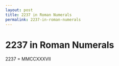 ```yaml
---
layout: post
title: 2237 in Roman Numerals
permalink: 2237-in-roman-numerals
---
```


# 2237 in Roman Numerals

2237 = MMCCXXXVII
